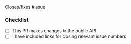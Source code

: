 <!-- Please link relevant issue numbers or provide context for this change -->
Closes/fixes #issue

### Checklist

- [ ] This PR makes changes to the public API <!-- was the API report (docs/react-oidc-context.api.md) updated by this PR? -->
- [ ] I have included links for closing relevant issue numbers
